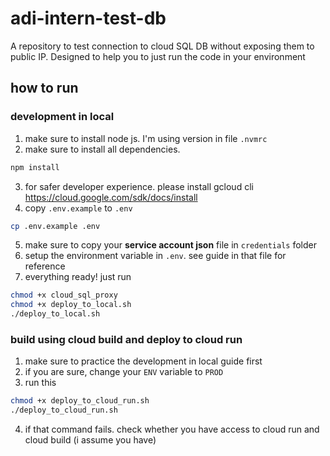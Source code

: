 # adi-intern-test-db

A repository to test connection to cloud SQL DB without exposing them to public IP. Designed to help you to just run the code in your environment


## how to run
### development in local
1. make sure to install node js. I'm using version in file `.nvmrc`
2. make sure to install all dependencies.
```bash
npm install
```
3. for safer developer experience. please install gcloud cli https://cloud.google.com/sdk/docs/install
4. copy `.env.example` to `.env`
```bash
cp .env.example .env
```
5. make sure to copy your **service account json** file in `credentials` folder 
6. setup the environment variable in `.env`. see guide in that file for reference
7. everything ready! just run
```bash
chmod +x cloud_sql_proxy
chmod +x deploy_to_local.sh
./deploy_to_local.sh
```

### build using cloud build and deploy to cloud run
1. make sure to practice the development in local guide first
2. if you are sure, change your `ENV` variable to `PROD`
3. run this
```bash
chmod +x deploy_to_cloud_run.sh
./deploy_to_cloud_run.sh
```
4. if that command fails. check whether you have access to cloud run and cloud build (i assume you have)

